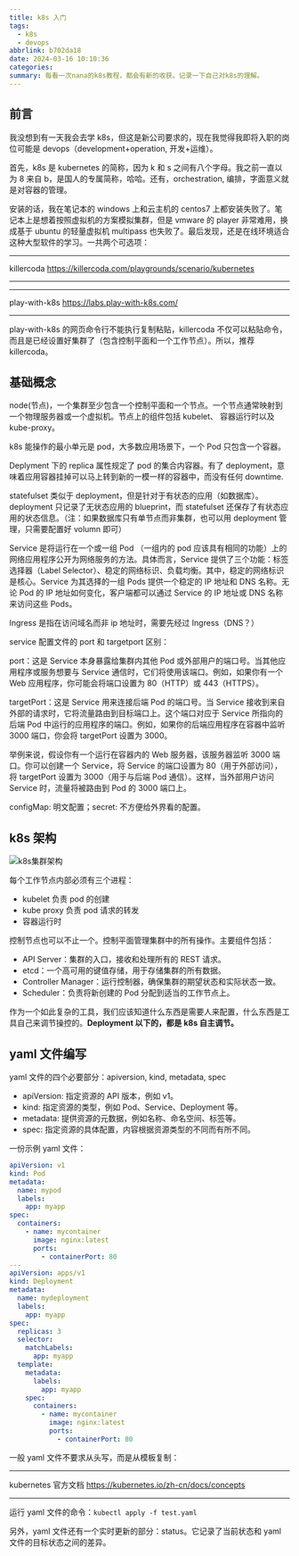 ```yaml
---
title: k8s 入门
tags:
  - k8s
  - devops
abbrlink: b702da18
date: 2024-03-16 10:10:36
categories:
summary: 每看一次nana的k8s教程，都会有新的收获。记录一下自己对k8s的理解。
---
```


## 前言

我没想到有一天我会去学 k8s，但这是新公司要求的，现在我觉得我即将入职的岗位可能是 devops（development+operation, 开发+运维）。

首先，k8s 是 kubernetes 的简称，因为 k 和 s 之间有八个字母。我之前一直以为 8 来自 b，是国人的专属简称，哈哈。还有，orchestration, 编排，字面意义就是对容器的管理。

安装的话，我在笔记本的 windows 上和云主机的 centos7 上都安装失败了。笔记本上是想着按照虚拟机的方案模拟集群，但是 vmware 的 player 非常难用，换成基于 ubuntu 的轻量虚拟机 multipass 也失败了。最后发现，还是在线环境适合这种大型软件的学习。一共两个可选项：

---

killercoda
https://killercoda.com/playgrounds/scenario/kubernetes

---

---

play-with-k8s
https://labs.play-with-k8s.com/

---

play-with-k8s 的网页命令行不能执行复制粘贴，killercoda 不仅可以粘贴命令，而且是已经设置好集群了（包含控制平面和一个工作节点）。所以，推荐 killercoda。

## 基础概念

node(节点)，一个集群至少包含一个控制平面和一个节点。一个节点通常映射到一个物理服务器或一个虚拟机。节点上的组件包括 kubelet、 容器运行时以及 kube-proxy。

k8s 能操作的最小单元是 pod，大多数应用场景下，一个 Pod 只包含一个容器。

Deplyment 下的 replica 属性规定了 pod 的集合内容器。有了 deployment，意味着应用容器挂掉可以马上转到新的一模一样的容器中，而没有任何 downtime.

statefulset 类似于 deployment，但是针对于有状态的应用（如数据库）。deployment 只记录了无状态应用的 blueprint，而 statefulset 还保存了有状态应用的状态信息。（注：如果数据库只有单节点而非集群，也可以用 deployment 管理，只需要配置好 volumn 即可）

Service 是将运行在一个或一组 Pod （一组内的 pod 应该具有相同的功能）上的网络应用程序公开为网络服务的方法。具体而言，Service 提供了三个功能：标签选择器（Label Selector）、稳定的网络标识、负载均衡。其中，稳定的网络标识是核心。Service 为其选择的一组 Pods 提供一个稳定的 IP 地址和 DNS 名称。无论 Pod 的 IP 地址如何变化，客户端都可以通过 Service 的 IP 地址或 DNS 名称来访问这些 Pods。

Ingress 是指在访问域名而非 ip 地址时，需要先经过 Ingress（DNS？）

service 配置文件的 port 和 targetport 区别：

port：这是 Service 本身暴露给集群内其他 Pod 或外部用户的端口号。当其他应用程序或服务想要与 Service 通信时，它们将使用该端口。例如，如果你有一个 Web 应用程序，你可能会将端口设置为 80（HTTP）或 443（HTTPS）。

targetPort：这是 Service 用来连接后端 Pod 的端口号。当 Service 接收到来自外部的请求时，它将流量路由到目标端口上。这个端口对应于 Service 所指向的后端 Pod 中运行的应用程序的端口。例如，如果你的后端应用程序在容器中监听 3000 端口，你会将 targetPort 设置为 3000。

举例来说，假设你有一个运行在容器内的 Web 服务器，该服务器监听 3000 端口。你可以创建一个 Service，将 Service 的端口设置为 80（用于外部访问），将 targetPort 设置为 3000（用于与后端 Pod 通信）。这样，当外部用户访问 Service 时，流量将被路由到 Pod 的 3000 端口上。

configMap: 明文配置；secret: 不方便给外界看的配置。

## k8s 架构

![k8s集群架构](https://cdn.jsdelivr.net/gh/li199-code/blog-imgs@main/17183477058631718347705420.png)

每个工作节点内部必须有三个进程：

- kubelet 负责 pod 的创建
- kube proxy 负责 pod 请求的转发
- 容器运行时

控制节点也可以不止一个。控制平面管理集群中的所有操作。主要组件包括：

- API Server：集群的入口，接收和处理所有的 REST 请求。
- etcd：一个高可用的键值存储，用于存储集群的所有数据。
- Controller Manager：运行控制器，确保集群的期望状态和实际状态一致。
- Scheduler：负责将新创建的 Pod 分配到适当的工作节点上。

作为一个如此复杂的工具，我们应该知道什么东西是需要人来配置，什么东西是工具自己来调节操控的。**Deployment 以下的，都是 k8s 自主调节。**

## yaml 文件编写

yaml 文件的四个必要部分：apiversion, kind, metadata, spec

- apiVersion: 指定资源的 API 版本，例如 v1。
- kind: 指定资源的类型，例如 Pod、Service、Deployment 等。
- metadata: 提供资源的元数据，例如名称、命名空间、标签等。
- spec: 指定资源的具体配置，内容根据资源类型的不同而有所不同。

一份示例 yaml 文件：

```yaml
apiVersion: v1
kind: Pod
metadata:
  name: mypod
  labels:
    app: myapp
spec:
  containers:
    - name: mycontainer
      image: nginx:latest
      ports:
        - containerPort: 80
---
apiVersion: apps/v1
kind: Deployment
metadata:
  name: mydeployment
  labels:
    app: myapp
spec:
  replicas: 3
  selector:
    matchLabels:
      app: myapp
  template:
    metadata:
      labels:
        app: myapp
    spec:
      containers:
        - name: mycontainer
          image: nginx:latest
          ports:
            - containerPort: 80
```

一般 yaml 文件不要求从头写，而是从模板复制：

---

kubernetes 官方文档
https://kubernetes.io/zh-cn/docs/concepts

---

运行 yaml 文件的命令：`kubectl apply -f test.yaml`

另外，yaml 文件还有一个实时更新的部分：status。它记录了当前状态和 yaml 文件的目标状态之间的差异。
